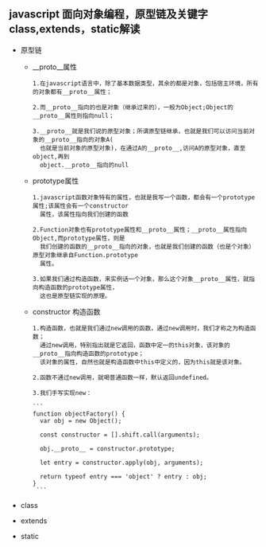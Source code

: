 ## javascript 面向对象编程，原型链及关键字class,extends，static解读

  * 原型链
    
    * __proto__属性
    
          1.在javascript语言中，除了基本数据类型，其余的都是对象，包括宿主环境，所有的对象都有__proto__属性；
          
          2.而__proto__指向的也是对象（继承过来的），一般为Object;Object的__proto__属性则指向null；
          
          3.__proto__就是我们说的原型对象；所谓原型链继承，也就是我们可以访问当前对象的__proto__指向的对象A(
            也就是当前对象的原型对象)，在通过A的__proto__,访问A的原型对象，直至object,再到
            object.__proto__指向的null
          
    * prototype属性
          
          1.javascript函数对象特有的属性，也就是我写一个函数，都会有一个prototype属性;该属性会有一个constructor
            属性，该属性指向我们创建的函数
            
          2.Function对象也有prototype属性和__proto__属性；__proto__属性指向Object,而prototype属性，则是
            我们创建的函数的__proto__指向的对象，也就是我们创建的函数（也是个对象）原型对象继承自Function.prototype
            属性。
          
          3.如果我们通过构造函数，来实例话一个对象，那么这个对象__proto__属性，就指向构造函数的prototype属性，
            这也是原型链实现的原理。
            
          
    * constructor 构造函数
    
          1.构造函数，也就是我们通过new调用的函数，通过new调用时，我们才称之为构造函数；
            通过new调用，特别指出就是它返回，函数中定一的this对象，该对象的__proto__指向构造函数的prototype；
            该对象的属性，自然也就是构造函数中this中定义的，因为this就是该对象。
          
          2.函数不通过new调用，就喝普通函数一样，默认返回undefined。
          
          3.我们手写实现new：

          ```
          function objectFactory() {
            var obj = new Object();

            const constructor = [].shift.call(arguments);

            obj.__proto__ = constructor.prototype;

            let entry = constructor.apply(obj, arguments);

            return typeof entry === 'object' ? entry : obj;
          }
           ```
          
         
  * class
  
  * extends
  
  * static
  
